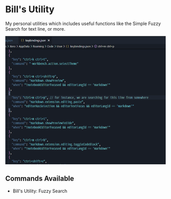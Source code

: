 # Bill's Utility

My personal utilities which includes useful functions like the Simple Fuzzy Search for text line, or more.

![demo](https://raw.githubusercontent.com/wizenith/BillsFuzzySearch/master/demo.gif)

## Commands Available

* Bill's Utility: Fuzzy Search